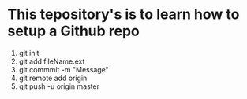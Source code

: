 <h1>
    This tepository's is to learn how to setup a Github repo
</h1>
<ol>
    <li>
        git init
    </li>
    <li>
        git add fileName.ext
    </li>
    <li>
        git commmit -m "Message"
    </li>
    <li>
        git remote add origin
    </li>
    <li>
        git push -u origin master
    </li>
</ol>